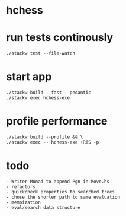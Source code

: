 # hchess

# run tests continously

    ./stackw test --file-watch

# start app

    ./stackw build --fast --pedantic
    ./stackw exec hchess-exe
    
# profile performance

    ./stackw build --profile && \
    ./stackw exec -- hchess-exe +RTS -p
    
# todo
    
    - Writer Monad to append Pgn in Move.hs
    - refactors
    - quickcheck properties to searched trees
    - chose the shorter path to same evaluation
    - memoization
    - eval/search data structure